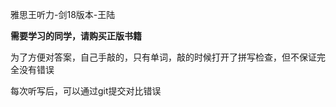 雅思王听力-剑18版本-王陆

**需要学习的同学，请购买正版书籍**

为了方便对答案，自己手敲的，只有单词，敲的时候打开了拼写检查，但不保证完全没有错误

每次听写后，可以通过git提交对比错误
